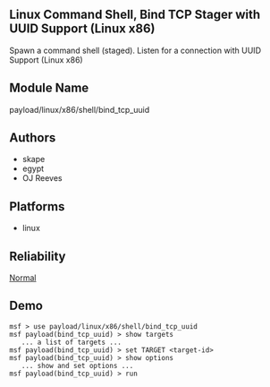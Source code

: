 ## Linux Command Shell, Bind TCP Stager with UUID Support (Linux x86)

Spawn a command shell (staged). Listen for a connection with 
UUID Support (Linux x86)


## Module Name
payload/linux/x86/shell/bind_tcp_uuid

## Authors
* skape
* egypt
* OJ Reeves





## Platforms
* linux

## Reliability
[Normal](https://github.com/rapid7/metasploit-framework/wiki/Exploit-Ranking)

## Demo

```
msf > use payload/linux/x86/shell/bind_tcp_uuid
msf payload(bind_tcp_uuid) > show targets
   ... a list of targets ...
msf payload(bind_tcp_uuid) > set TARGET <target-id>
msf payload(bind_tcp_uuid) > show options
   ... show and set options ...
msf payload(bind_tcp_uuid) > run
```
    
    